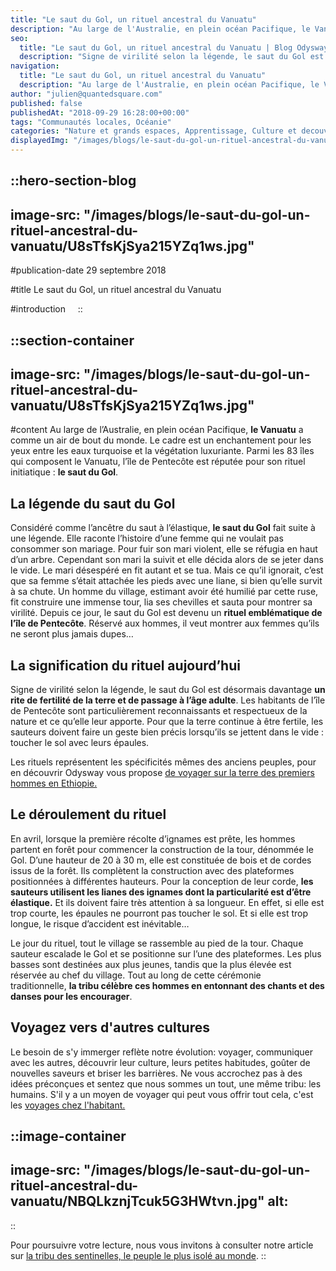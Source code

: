 ```yaml
---
title: "Le saut du Gol, un rituel ancestral du Vanuatu"
description: "Au large de l'Australie, en plein océan Pacifique, le Vanuatu a comme un air de bout du monde. Le cadre est un enchantement pour les yeux entre les eaux turquoises et la végétation luxuriante. Parmi les 83 îles qui composent le Vanuatu, l'île de Pentecôte est reputée pour son rituel ..."
seo:
  title: "Le saut du Gol, un rituel ancestral du Vanuatu | Blog Odysway"
  description: "Signe de virilité selon la légende, le saut du Gol est désormais davantage un rite de fertilité de la terre et de passage à l'age adulte."
navigation:
  title: "Le saut du Gol, un rituel ancestral du Vanuatu"
  description: "Au large de l'Australie, en plein océan Pacifique, le Vanuatu a comme un air de bout du monde. Le cadre est un enchantement pour les yeux entre les eaux turquoises et la végétation luxuriante. Parmi les 83 îles qui composent le Vanuatu, l'île de Pentecôte est reputée pour son rituel ..."
author: "julien@quantedsquare.com"
published: false
publishedAt: "2018-09-29 16:28:00+00:00"
tags: "Communautés locales, Océanie"
categories: "Nature et grands espaces, Apprentissage, Culture et decouverte, Developpement Personnel"
displayedImg: "/images/blogs/le-saut-du-gol-un-rituel-ancestral-du-vanuatu/U8sTfsKjSya215YZq1ws.jpg"
---
```


::hero-section-blog
---
image-src: "/images/blogs/le-saut-du-gol-un-rituel-ancestral-du-vanuatu/U8sTfsKjSya215YZq1ws.jpg"
---
#publication-date
29 septembre 2018

#title
Le saut du Gol, un rituel ancestral du Vanuatu

#introduction
   
::

::section-container
---
image-src: "/images/blogs/le-saut-du-gol-un-rituel-ancestral-du-vanuatu/U8sTfsKjSya215YZq1ws.jpg"
---
#content
Au large de l’Australie, en plein océan Pacifique, **le Vanuatu** a comme un air de bout du monde. Le cadre est un enchantement pour les yeux entre les eaux turquoise et la végétation luxuriante. Parmi les 83 îles qui composent le Vanuatu, l’île de Pentecôte est réputée pour son rituel initiatique : **le saut du Gol**.

## La légende du saut du Gol

Considéré comme l’ancêtre du saut à l’élastique, **le saut du Gol** fait suite à une légende. Elle raconte l’histoire d’une femme qui ne voulait pas consommer son mariage. Pour fuir son mari violent, elle se réfugia en haut d’un arbre. Cependant son mari la suivit et elle décida alors de se jeter dans le vide. Le mari désespéré en fit autant et se tua. Mais ce qu’il ignorait, c’est que sa femme s’était attachée les pieds avec une liane, si bien qu’elle survit à sa chute. Un homme du village, estimant avoir été humilié par cette ruse, fit construire une immense tour, lia ses chevilles et sauta pour montrer sa virilité. Depuis ce jour, le saut du Gol est devenu un **rituel emblématique de l’île de Pentecôte**. Réservé aux hommes, il veut montrer aux femmes qu’ils ne seront plus jamais dupes…

## La signification du rituel aujourd’hui

Signe de virilité selon la légende, le saut du Gol est désormais davantage **un rite de fertilité de la terre et de passage à l’âge adulte**. Les habitants de l’île de Pentecôte sont particulièrement reconnaissants et respectueux de la nature et ce qu’elle leur apporte. Pour que la terre continue à être fertile, les sauteurs doivent faire un geste bien précis lorsqu’ils se jettent dans le vide : toucher le sol avec leurs épaules.

Les rituels représentent les spécificités mêmes des anciens peuples, pour en découvrir Odysway vous propose [de voyager sur la terre des premiers hommes en Ethiopie.](https://odysway.com/voyages/voyage-ethiopie-vallee-omo-surma?utm_source=article&utm_medium=blog&utm_campaign=saut+du+gol)

## Le déroulement du rituel

En avril, lorsque la première récolte d’ignames est prête, les hommes partent en forêt pour commencer la construction de la tour, dénommée le Gol. D’une hauteur de 20 à 30 m, elle est constituée de bois et de cordes issus de la forêt. Ils complètent la construction avec des plateformes positionnées à différentes hauteurs. Pour la conception de leur corde, **les sauteurs utilisent les lianes des ignames dont la particularité est d’être élastique.** Et ils doivent faire très attention à sa longueur. En effet, si elle est trop courte, les épaules ne pourront pas toucher le sol. Et si elle est trop longue, le risque d’accident est inévitable…

Le jour du rituel, tout le village se rassemble au pied de la tour. Chaque sauteur escalade le Gol et se positionne sur l’une des plateformes. Les plus basses sont destinées aux plus jeunes, tandis que la plus élevée est réservée au chef du village. Tout au long de cette cérémonie traditionnelle, **la tribu célèbre ces hommes en entonnant des chants et des danses pour les encourager**.

## Voyagez vers d'autres cultures

Le besoin de s'y immerger reflète notre évolution: voyager, communiquer avec les autres, découvrir leur culture, leurs petites habitudes, goûter de nouvelles saveurs et briser les barrières. Ne vous accrochez pas à des idées préconçues et sentez que nous sommes un tout, une même tribu: les humains. S'il y a un moyen de voyager qui peut vous offrir tout cela, c'est les [voyages chez l'habitant.](https://odysway.com/thematiques/sejours-chez-l-habitant)[](https://odysway.com/thematiques/sejours-chez-l-habitant)

::image-container
---
image-src: "/images/blogs/le-saut-du-gol-un-rituel-ancestral-du-vanuatu/NBQLkznjTcuk5G3HWtvn.jpg"
alt: 
---
::

Pour poursuivre votre lecture, nous vous invitons à consulter notre article sur [la tribu des sentinelles, le peuple le plus isolé au monde](https://odysway.com/tout-savoir-sur-la-tribu-des-sentinelles-le-peuple-le-plus-isole-au-monde).
::
